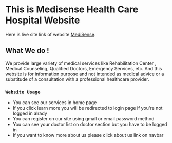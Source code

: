 # This is Medisense Health Care Hospital Website

Here is live site link of website [MediSense](https://medisense-bd.web.app/).

## What We do !

We provide large variety of medical services like Rehabilitation Center
, Medical Counseling, Qualified Doctors,
Emergency Services, etc. And this website is for information purpose and not intended as medical advice or a substitude of a consultation with a professional healthcare provider.

### `Website Usage`

<ul> 
<li>You can see our services in home page</li>
<li>If you click learn more you will be redirected to login page if you're not logged in alrady</li>
<li>You can register on our site using gmail or email password method</li>
<li>You can see your doctor list on doctor section but you have to be logged in</li>
<li>If you want to know more about us please click about us link on navbar</li>
</ul>
